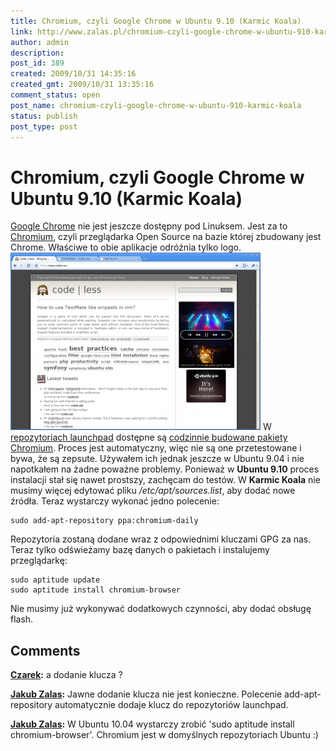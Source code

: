 ```yaml
---
title: Chromium, czyli Google Chrome w Ubuntu 9.10 (Karmic Koala)
link: http://www.zalas.pl/chromium-czyli-google-chrome-w-ubuntu-910-karmic-koala
author: admin
description: 
post_id: 389
created: 2009/10/31 14:35:16
created_gmt: 2009/10/31 13:35:16
comment_status: open
post_name: chromium-czyli-google-chrome-w-ubuntu-910-karmic-koala
status: publish
post_type: post
---
```


<!--Google Chrome nie jest jeszcze dostępny pod Linuksem. Jest za to Chromium, czyli przeglądarka Open Source na bazie której zbudowany jest Chrome. Właściwe to obie aplikacje odróżnia tylko logo.-->

# Chromium, czyli Google Chrome w Ubuntu 9.10 (Karmic Koala)

[Google Chrome](http://www.google.com/chrome) nie jest jeszcze dostępny pod Linuksem. Jest za to [Chromium](http://www.chromium.org/), czyli przeglądarka Open Source na bazie której zbudowany jest Chrome. Właściwe to obie aplikacje odróżnia tylko logo. ![Chromium - Google Chrome w Ubuntu 9.10 \(Karmic Koala\)](/uploads/wp//2009/10/chromium-400x284.png) W [repozytoriach launchpad](https://launchpad.net/chromium-browser) dostępne są [codzinnie budowane pakiety Chromium](https://edge.launchpad.net/~chromium-daily/+archive/ppa). Proces jest automatyczny, więc nie są one przetestowane i bywa, że są zepsute. Używałem ich jednak jeszcze w Ubuntu 9.04 i nie napotkałem na żadne poważne problemy. Ponieważ w **Ubuntu 9.10** proces instalacji stał się nawet prostszy, zachęcam do testów. W **Karmic Koala** nie musimy więcej edytować pliku _/etc/apt/sources.list_, aby dodać nowe źródła. Teraz wystarczy wykonać jedno polecenie: 
    
    
    sudo add-apt-repository ppa:chromium-daily

Repozytoria zostaną dodane wraz z odpowiednimi kluczami GPG za nas. Teraz tylko odświeżamy bazę danych o pakietach i instalujemy przeglądarkę: 
    
    
    sudo aptitude update
    sudo aptitude install chromium-browser

Nie musimy już wykonywać dodatkowych czynności, aby dodać obsługę flash.

## Comments

**[Czarek](#2982 "2009-12-28 03:07:03"):** a dodanie klucza ?

**[Jakub Zalas](#2983 "2010-01-02 03:00:54"):** Jawne dodanie klucza nie jest konieczne. Polecenie add-apt-repository automatycznie dodaje klucz do repozytoriów launchpad.

**[Jakub Zalas](#2998 "2010-04-30 05:52:54"):** W Ubuntu 10.04 wystarczy zrobić 'sudo aptitude install chromium-browser'. Chromium jest w domyślnych repozytoriach Ubuntu :)

